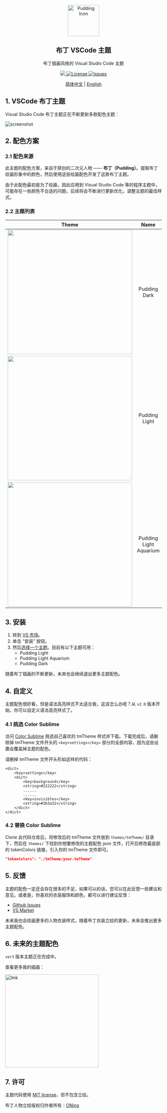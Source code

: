 <p align="center">
 <img width="100px" src="https://bitcookies.nousbuild.com/pudding-vscode-theme/icon.png" align="center" alt="Pudding Icon" />
 <h2 align="center">布丁 VSCode 主题</h2>
 <p align="center">布丁插画风格的 Visual Studio Code 主题</p>
</p>
<p align="center">
  <a href="https://github.com/bitcookies/pudding-vscode-theme/releases">
  	<img src="https://img.shields.io/github/v/release/bitcookies/pudding-vscode-theme?label=version" />
  </a>
  <a href="https://github.com/bitcookies/pudding-vscode-theme/blob/main/LICENSE">
  	<img alt="License" src="https://img.shields.io/github/license/Bitcookies/pudding-vscode-theme.svg" />
  </a>
  <a href="https://github.com/bitcookies/pudding-vscode-theme/issues">
  	<img alt="Issues" src="https://img.shields.io/github/issues/bitcookies/pudding-vscode-theme?color=F48D73" />
  </a>
</p>
<p align="center">
  <a href="https://github.com/bitcookies/pudding-vscode-theme/blob/main/README.zh-CN.md">简体中文</a> | <a href="https://github.com/bitcookies/pudding-vscode-theme/blob/main/README.md">English</a>
</p>

## 1. VSCode 布丁主题

Visual Studio Code 布丁主题正在不断更新多款配色主题：

![screenshot](https://bitcookies.nousbuild.com/pudding-vscode-theme/screenshot-1.jpg)

## 2. 配色方案

### 2.1 配色来源

此主题的配色方案，来自于原创的二次元人物 —— **布丁（Pudding）**。提取布丁绘画形象中的颜色，然后使用这些绘画配色开发了这款布丁主题。

由于此配色最初是为了绘画，因此应用到 Visual Studio Code 等的程序主题中，可能存在一些颜色不合适的问题，后续将会不断进行更新优化，调整主题的最佳样式。

### 2.2 主题列表

|                            Theme                             |          Name          |
| :----------------------------------------------------------: | :--------------------: |
| <img src="https://bitcookies.nousbuild.com/pudding-vscode-theme/screenshot-2.png" width="400px"> |      Pudding Dark      |
| <img src="https://bitcookies.nousbuild.com/pudding-vscode-theme/screenshot-3.png" width="400px"> |     Pudding Light      |
| <img src="https://bitcookies.nousbuild.com/pudding-vscode-theme/screenshot-4.png" width="400px"> | Pudding Light Aquarium |

## 3. 安装

1. 转到 [VS 市场](https://marketplace.visualstudio.com/items?itemName=Bitcookies.pudding-vscode-theme)。
2. 单击 “安装” 按钮。
3. 然后[选择一个主题](https://code.visualstudio.com/docs/getstarted/themes#_selecting-the-color-theme)。目前有以下主题可用：
   - Pudding Light
   - Pudding Light Aquarium
   - Pudding Dark

随着布丁插画的不断更新，未来也会继续退出更多主题配色。

## 4. 自定义

主题配色很好看，但是语法高亮样式不太适合我，这该怎么办呢？从 `v2.0` 版本开始，你可以自定义语法高亮样式了。

### 4.1 挑选 Color Sublime

访问 [Color Sublime](https://colorsublime.github.io) 挑选自己喜欢的 tmTheme 样式并下载。下载完成后，请删除掉 tmTheme 文件开头的 `<key>settings</key>` 部分的全部内容，因为这些设置会覆盖掉主题的配色。

请删掉 tmTheme 文件开头形如这样的代码：

```
<dict>
	<key>settings</key>
	<dict>
		<key>background</key>
		<string>#222222</string>
		......
		......
		<key>invisibles</key>
		<string>#3b3a32</string>
	</dict>
</dict>
```

### 4.2 替换 Color Sublime

Clone 此代码仓库后，将修改后的 tmTheme 文件放到 `themes/tmTheme/` 目录下，然后在 `themes/` 下找到你想要修改的主题配色 json 文件，打开后修改最底部的 tokenColors 链接，引入你的 tmTheme 文件即可。

```json
"tokenColors": "./tmTheme/your.tmTheme"
```

## 5. 反馈

主题的配色一定还会存在很多的不足，如果可以的话，您可以在此反馈一些建议和意见。或者是，你喜欢的衣装服饰和颜色，都可以进行建议反馈：

- [Github Issues](https://github.com/bitcookies/pudding-vscode-theme/issues)
- [VS Market](https://marketplace.visualstudio.com/items?itemName=Bitcookies.pudding-vscode-theme&ssr=false#review-details)

未来我也会绘画更多的人物衣装样式，随着布丁衣装立绘的更新，未来会推出更多主题配色。

## 6. 未来的主题配色

`ver3` 版本主题正在完成中。

查看更多我的插画：

<a href="https://github.com/pudding0503/pudding-illustration">
	<img width="300px" src="https://bitcookies.nousbuild.com/pudding-vscode-theme/link.png" alt="link" />
</a>

## 7. 许可

主题代码使用 [MIT license](https://github.com/bitcookies/winrar-keygen/blob/master/LICENSE)，但不包含立绘。

布丁人物立绘版权归作者所有：[ONing](https://github.com/pudding0503)